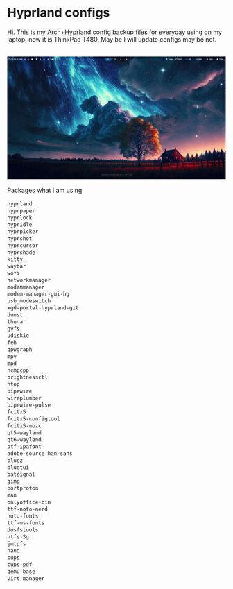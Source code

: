 # Hyprland configs

Hi.
This is my Arch+Hyprland config backup files for everyday using on my laptop, now it is ThinkPad T480.
May be I will update configs may be not.

<br>![](https://github.com/bulat-ch/Bulat-Ch-HyprDot/blob/main/screenshots/image.png?raw=true)

Packages what I am using:
```
hyprland
hyprpaper
hyprlock
hypridle
hyprpicker
hyprshot
hyprcursor
hyprshade
kitty
waybar
wofi
networkmanager
modemmanager
modem-manager-gui-hg
usb_modeswitch
xgd-portal-hyprland-git
dunst
thunar
gvfs
udiskie
feh
qpwgraph
mpv
mpd
ncmpcpp
brightnessctl
htop
pipewire
wireplumber
pipewire-pulse
fcitx5
fcitx5-configtool
fcitx5-mozc 
qt5-wayland
qt6-wayland
otf-ipafont
adobe-source-han-sans
bluez
bluetui
batsignal
gimp
portproton
man
onlyoffice-bin
ttf-noto-nerd
noto-fonts
ttf-ms-fonts
dosfstools
ntfs-3g
jmtpfs
nano
cups
cups-pdf
qemu-base
virt-manager
```
